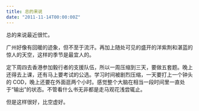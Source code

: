 ```yaml
---
title: 总的来说
date: "2011-11-14T00:00:00Z"
---
```


总的来说最近很忙。

广州好像有回暖的迹象，但不至于流汗。再加上随处可见的盛开的洋紫荆和湛蓝的惊人的天空，这样的季节是最宜人的。

定下周四去香港参加毅行者的支援队伍，所以一周压缩到三天，要做五套题。晚上还得去上课，还有马上要考试的公选。学习时间被剧烈压缩，一天要打上一个钟头的 COD，晚上还要在外面逛两个小时。感觉整个大脑在相当一段时间里一直处于“输出”的状态。不管看什么书无非都是走马观花浅尝辄止。

但是这样很好，比空虚好。
